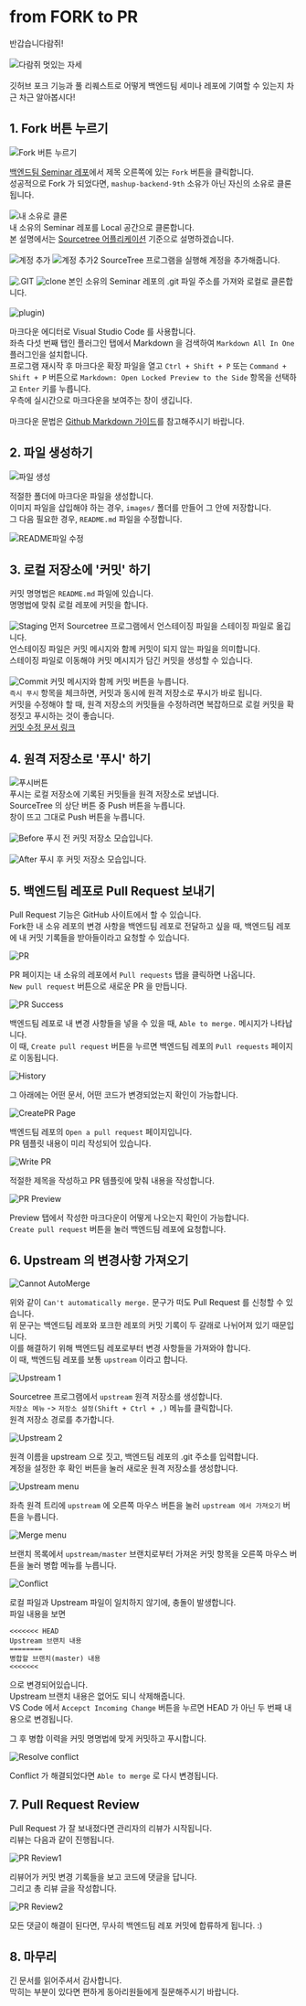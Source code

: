 # from FORK to PR

반갑습니다람쥐!  
<br>
![다람쥐 멋있는 자세](./images/다람쥐%20멋있는%20자세.JPG)  
<br>
깃허브 포크 기능과 풀 리퀘스트로 어떻게 백엔드팀 세미나 레포에 기여할 수 있는지 차근 차근 알아봅시다!  

## 1. Fork 버튼 누르기
![Fork 버튼 누르기](./images/1.%20ForkButton.PNG)

[백엔드팀 Seminar 레포](https://github.com/mashup-backend-9th/Seminar)에서 제목 오른쪽에 있는 `Fork` 버튼을 클릭합니다.  
성공적으로 Fork 가 되었다면, `mashup-backend-9th` 소유가 아닌 자신의 소유로 클론됩니다.  
<br>
![내 소유로 클론](./images/2.%20MyRepo.PNG)  
내 소유의 Seminar 레포를 Local 공간으로 클론합니다.  
본 설명에서는 [Sourcetree 어플리케이션](https://www.sourcetreeapp.com/) 기준으로 설명하겠습니다.  
<br>
![계정 추가](./images/6.%20SourceTree%20Account.PNG)
![계정 추가2](./images/7.%20SourceTree%20Account%20Add.PNG)
SourceTree 프로그램을 실행해 계정을 추가해줍니다.  
<br>
![.GIT](./images/8.%20Github%20clone%20https.PNG)
![clone](./images/9.%20SourceTree%20Clone.PNG)
본인 소유의 Seminar 레포의 .git 파일 주소를 가져와 로컬로 클론합니다.  
<br>
![plugin](./images/10.%20VSCode%20Markdown.PNG))

마크다운 에디터로 Visual Studio Code 를 사용합니다.  
좌측 다섯 번째 탭인 플러그인 탭에서 Markdown 을 검색하여 `Markdown All In One` 플러그인을 설치합니다.  
프로그램 재시작 후 마크다운 확장 파일을 열고 `Ctrl + Shift + P` 또는 `Command + Shift + P` 버튼으로 `Markdown: Open Locked Preview to the Side` 항목을 선택하고 `Enter` 키를 누릅니다.  
우측에 실시간으로 마크다운을 보여주는 창이 생깁니다.  
<br>
마크다운 문법은 [Github Markdown 가이드](https://guides.github.com/features/mastering-markdown/)를 참고해주시기 바랍니다.

## 2. 파일 생성하기
![파일 생성](./images/3.%20MyFolder.PNG)

적절한 폴더에 마크다운 파일을 생성합니다.  
이미지 파일을 삽입해야 하는 경우, `images/` 폴더를 만들어 그 안에 저장합니다.  
그 다음 필요한 경우, `README.md` 파일을 수정합니다.

![README파일 수정](./images/4.%20README.PNG)

## 3. 로컬 저장소에 '커밋' 하기

커밋 명명법은 `README.md` 파일에 있습니다.  
명명법에 맞춰 로컬 레포에 커밋을 합니다.  
<br>
![Staging](./images/5.%20SourceTree1.PNG)
먼저 Sourcetree 프로그램에서 언스테이징 파일을 스테이징 파일로 옮깁니다.  
언스테이징 파일은 커밋 메시지와 함께 커밋이 되지 않는 파일을 의미합니다.  
스테이징 파일로 이동해야 커밋 메시지가 담긴 커밋을 생성할 수 있습니다.  
<br>
![Commit](./images/11.%20Commit.PNG)
커밋 메시지와 함께 커밋 버튼을 누릅니다.  
`즉시 푸시` 항목을 체크하면, 커밋과 동시에 원격 저장소로 푸시가 바로 됩니다.  
커밋을 수정해야 할 때, 원격 저장소의 커밋들을 수정하려면 복잡하므로 로컬 커밋을 확정짓고 푸시하는 것이 좋습니다.  
[커밋 수정 문서 링크](https://github.com/HomoEfficio/dev-tips/blob/master/Git%20%EA%B3%BC%EA%B1%B0%EC%9D%98%20%ED%8A%B9%EC%A0%95%20%EC%BB%A4%EB%B0%8B%20%EC%88%98%EC%A0%95%ED%95%98%EA%B8%B0.md)  

## 4. 원격 저장소로 '푸시' 하기

![푸시버튼](./images/12.%20Push%20Button.PNG)  
푸시는 로컬 저장소에 기록된 커밋들을 원격 저장소로 보냅니다.  
SourceTree 의 상단 버튼 중 Push 버튼을 누릅니다.  
창이 뜨고 그대로 Push 버튼을 누릅니다.  
<br>
![Before](./images/13.%20Before%20Push.PNG)
푸시 전 커밋 저장소 모습입니다.  
<br>
![After](./images/14.%20After%20Push.PNG)
푸시 후 커밋 저장소 모습입니다.

## 5. 백엔드팀 레포로 Pull Request 보내기

Pull Request 기능은 GitHub 사이트에서 할 수 있습니다.  
Fork한 내 소유 레포의 변경 사항을 백엔드팀 레포로 전달하고 싶을 때, 백엔드팀 레포에 내 커밋 기록들을 받아들이라고 요청할 수 있습니다.

![PR](./images/15.%20PR.PNG)

PR 페이지는 내 소유의 레포에서 `Pull requests` 탭을 클릭하면 나옵니다.  
`New pull request` 버튼으로 새로운 PR 을 만듭니다.

![PR Success](./images/16.%20PR%20Success.PNG)

백엔드팀 레포로 내 변경 사항들을 넣을 수 있을 때, `Able to merge.` 메시지가 나타납니다.  
이 때, `Create pull request` 버튼을 누르면 백엔드팀 레포의 `Pull requests` 페이지로 이동됩니다.

![History](./images/17.%20History.PNG)

그 아래에는 어떤 문서, 어떤 코드가 변경되었는지 확인이 가능합니다.

![CreatePR Page](./images/18.%20Goto%20CreatePR.PNG)  

백엔드팀 레포의 `Open a pull request` 페이지입니다.  
PR 템플릿 내용이 미리 작성되어 있습니다.

![Write PR](./images/19.%20Write%20PR.PNG)

적절한 제목을 작성하고 PR 템플릿에 맞춰 내용을 작성합니다.

![PR Preview](./images/20.%20PR%20Preview.PNG)

Preview 탭에서 작성한 마크다운이 어떻게 나오는지 확인이 가능합니다.  
`Create pull request` 버튼을 눌러 백엔드팀 레포에 요청합니다.

## 6. Upstream 의 변경사항 가져오기

![Cannot AutoMerge](./images/21.%20Cannot%20AutoMerge.PNG)

위와 같이 `Can't automatically merge.` 문구가 떠도 Pull Request 를 신청할 수 있습니다.  
위 문구는 백엔드팀 레포와 포크한 레포의 커밋 기록이 두 갈래로 나뉘어져 있기 때문입니다.  
이를 해결하기 위해 백엔드팀 레포로부터 변경 사항들을 가져와야 합니다.  
이 때, 백엔드팀 레포를 보통 `upstream` 이라고 합니다.  

![Upstream 1](./images/22.%20Upstream1.PNG)

Sourcetree 프로그램에서 `upstream` 원격 저장소를 생성합니다.  
`저장소 메뉴` -> `저장소 설정(Shift + Ctrl + ,)` 메뉴를 클릭합니다.  
원격 저장소 경로를 추가합니다.  

![Upstream 2](./images/23.%20Upstream2.PNG)

원격 이름을 upstream 으로 짓고, 백엔드팀 레포의 .git 주소를 입력합니다.  
계정을 설정한 후 확인 버튼을 눌러 새로운 원격 저장소를 생성합니다.

![Upstream menu](./images/24.%20Upstream%20menu.PNG)

좌측 원격 트리에 `upstream` 에 오른쪽 마우스 버튼을 눌러 `upstream 에서 가져오기` 버튼을 누릅니다.

![Merge menu](./images/25.%20Merge%20menu.PNG)

브랜치 목록에서 `upstream/master` 브랜치로부터 가져온 커밋 항목을 오른쪽 마우스 버튼을 눌러 병합 메뉴를 누릅니다.  

![Conflict](./images/26.%20Conflict.PNG)

로컬 파일과 Upstream 파일이 일치하지 않기에, 충돌이 발생합니다.  
파일 내용을 보면

```
<<<<<<< HEAD
Upstream 브랜치 내용
========
병합할 브랜치(master) 내용
<<<<<<<
```

으로 변경되어있습니다.  
Upstream 브랜치 내용은 없어도 되니 삭제해줍니다.  
VS Code 에서 `Accepct Incoming Change` 버튼을 누르면 HEAD 가 아닌 두 번째 내용으로 변경됩니다.  

그 후 병합 이력을 커밋 명명법에 맞게 커밋하고 푸시합니다.

![Resolve conflict](./images/27.%20Resolve%20conflict.PNG)

Conflict 가 해결되었다면 `Able to merge` 로 다시 변경됩니다.

## 7. Pull Request Review

Pull Request 가 잘 보내졌다면 관리자의 리뷰가 시작됩니다.  
리뷰는 다음과 같이 진행됩니다.  

![PR Review1](./images/28.%20PR%20Review1.PNG)

리뷰어가 커밋 변경 기록들을 보고 코드에 댓글을 답니다.  
그리고 총 리뷰 글을 작성합니다.  

![PR Review2](./images/29.%20PR%20Review2.PNG)

모든 댓글이 해결이 된다면, 무사히 백엔드팀 레포 커밋에 합류하게 됩니다. :)

## 8. 마무리

긴 문서를 읽어주셔서 감사합니다.  
막히는 부분이 있다면 편하게 동아리원들에게 질문해주시기 바랍니다.
